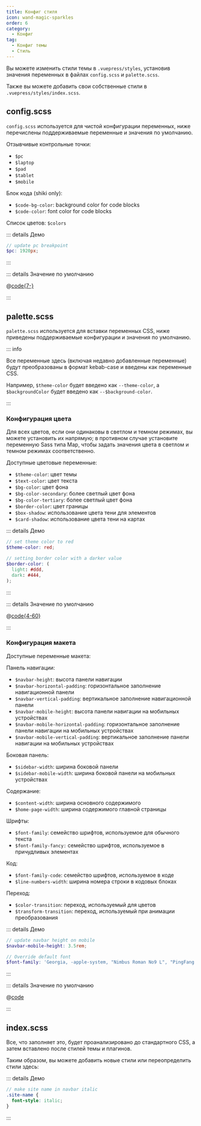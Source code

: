 ```yaml
---
title: Конфиг стиля
icon: wand-magic-sparkles
order: 6
category:
  - Конфиг
tag:
  - Конфиг темы
  - Стиль
---
```


Вы можете изменить стили темы в `.vuepress/styles`, установив значения переменных в файлах `config.scss` и `palette.scss`.

Также вы можете добавить свои собственные стили в `.vuepress/styles/index.scss`.

<!-- more -->

## config.scss

`config.scss` используется для чистой конфигурации переменных, ниже перечислены поддерживаемые переменные и значения по умолчанию.

Отзывчивые контрольные точки:

- `$pc`
- `$laptop`
- `$pad`
- `$tablet`
- `$mobile`

Блок кода (shiki only):

- `$code-bg-color`: background color for code blocks
- `$code-color`: font color for code blocks

Список цветов: `$colors`

::: details Демо

```scss
// update pc breakpoint
$pc: 1920px;
```

:::

::: details Значение по умолчанию

@[code{7-}](../../../../packages/theme/templates/config.scss)

:::

## palette.scss

`palette.scss` используется для вставки переменных CSS, ниже приведены поддерживаемые конфигурации и значения по умолчанию.

::: info

Все переменные здесь (включая недавно добавленные переменные) будут преобразованы в формат kebab-case и введены как переменные CSS.

Например, `$theme-color` будет введено как `--theme-color`, а `$backgroundColor` будет введено как `--$background-color`.

:::

### Конфигурация цвета

Для всех цветов, если они одинаковы в светлом и темном режимах, вы можете установить их напрямую; в противном случае установите переменную Sass типа Map, чтобы задать значения цвета в светлом и темном режимах соответственно.

Доступные цветовые переменные:

- `$theme-color`: цвет темы
- `$text-color`: цвет текста
- `$bg-color`: цвет фона
- `$bg-color-secondary`: более светлый цвет фона
- `$bg-color-tertiary`: более светлый цвет фона
- `$border-color`: цвет границы
- `$box-shadow`: использование цвета тени для элементов
- `$card-shadow`: использование цвета тени на картах

::: details Демо

```scss
// set theme color to red
$theme-color: red;

// setting border color with a darker value
$border-color: (
  light: #ddd,
  dark: #444,
);
```

:::

::: details Значение по умолчанию

@[code{4-60}](../../../../packages/theme/templates/color.scss)

:::

### Конфигурация макета

Доступные переменные макета:

Панель навигации:

- `$navbar-height`: высота панели навигации
- `$navbar-horizontal-padding`: горизонтальное заполнение навигационной панели
- `$navbar-vertical-padding`: вертикальное заполнение навигационной панели
- `$navbar-mobile-height`: высота панели навигации на мобильных устройствах
- `$navbar-mobile-horizontal-padding`: горизонтальное заполнение панели навигации на мобильных устройствах
- `$navbar-mobile-vertical-padding`: вертикальное заполнение панели навигации на мобильных устройствах

Боковая панель:

- `$sidebar-width`: ширина боковой панели
- `$sidebar-mobile-width`: ширина боковой панели на мобильных устройствах

Содержание:

- `$content-width`: ширина основного содержимого
- `$home-page-width`: ширина содержимого главной страницы

Шрифты:

- `$font-family`: семейство шрифтов, используемое для обычного текста
- `$font-family-fancy:` семейство шрифтов, используемое в причудливых элементах

Код:

- `$font-family-code`: семейство шрифтов, используемое в коде
- `$line-numbers-width`: ширина номера строки в кодовых блоках

Переход:

- `$color-transition`: переход, используемый для цветов
- `$transform-transition`: переход, используемый при анимации преобразования

::: details Демо

```scss
// update navbar height on mobile
$navbar-mobile-height: 3.5rem;

// Override default font
$font-family: 'Georgia, -apple-system, "Nimbus Roman No9 L", "PingFang SC", "Hiragino Sans GB", sans-serif';
```

:::

::: details Значение по умолчанию

@[code](../../../../packages/theme/templates/layout.scss)

:::

## index.scss

Все, что заполняет это, будет проанализировано до стандартного CSS, а затем вставлено после стилей темы и плагинов.

Таким образом, вы можете добавить новые стили или переопределить стили здесь:

::: details Демо

```scss
// make site name in navbar italic
.site-name {
  font-style: italic;
}
```

:::
